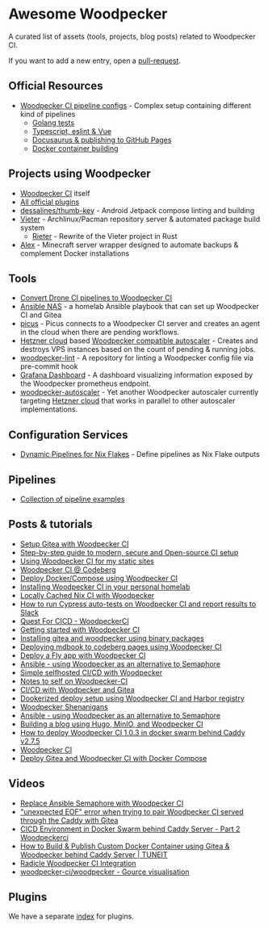 # Awesome Woodpecker

A curated list of assets (tools, projects, blog posts) related to Woodpecker CI.

If you want to add a new entry, open a [pull-request](https://github.com/woodpecker-ci/woodpecker/edit/main/docs/docs/92-awesome.md).

## Official Resources

- [Woodpecker CI pipeline configs](https://github.com/woodpecker-ci/woodpecker/tree/main/.woodpecker) - Complex setup containing different kind of pipelines
  - [Golang tests](https://github.com/woodpecker-ci/woodpecker/blob/main/.woodpecker/test.yaml)
  - [Typescript, eslint & Vue](https://github.com/woodpecker-ci/woodpecker/blob/main/.woodpecker/web.yaml)
  - [Docusaurus & publishing to GitHub Pages](https://github.com/woodpecker-ci/woodpecker/blob/main/.woodpecker/docs.yaml)
  - [Docker container building](https://github.com/woodpecker-ci/woodpecker/blob/main/.woodpecker/docker.yaml)

## Projects using Woodpecker

- [Woodpecker CI](https://github.com/woodpecker-ci/woodpecker/tree/main/.woodpecker) itself
- [All official plugins](https://github.com/woodpecker-ci?q=plugin&type=all)
- [dessalines/thumb-key](https://github.com/dessalines/thumb-key/blob/main/.woodpecker.yml) - Android Jetpack compose linting and building
- [Vieter](https://git.rustybever.be/vieter-v/vieter) - Archlinux/Pacman repository server & automated package build system
  - [Rieter](https://git.rustybever.be/Chewing_Bever/rieter) - Rewrite of the Vieter project in Rust
- [Alex](https://git.rustybever.be/Chewing_Bever/alex) - Minecraft server wrapper designed to automate backups & complement Docker installations

## Tools

- [Convert Drone CI pipelines to Woodpecker CI](https://codeberg.org/lafriks/woodpecker-pipeline-transform)
- [Ansible NAS](https://github.com/davestephens/ansible-nas/) - a homelab Ansible playbook that can set up Woodpecker CI and Gitea
- [picus](https://github.com/windsource/picus) - Picus connects to a Woodpecker CI server and creates an agent in the cloud when there are pending workflows.
- [Hetzner cloud](https://www.hetzner.com/cloud) based [Woodpecker compatible autoscaler](https://git.ljoonal.xyz/ljoonal/hetzner-ci-autoscaler) - Creates and destroys VPS instances based on the count of pending & running jobs.
- [woodpecker-lint](https://git.schmidl.dev/schtobia/woodpecker-lint) - A repository for linting a Woodpecker config file via pre-commit hook
- [Grafana Dashboard](https://github.com/Janik-Haag/woodpecker-grafana-dashboard) - A dashboard visualizing information exposed by the Woodpecker prometheus endpoint.
- [woodpecker-autoscaler](https://github.com/Lerentis/woodpecker-autoscaler) - Yet another Woodpecker autoscaler currently targeting [Hetzner cloud](https://www.hetzner.com/cloud) that works in parallel to other autoscaler implementations.

## Configuration Services

- [Dynamic Pipelines for Nix Flakes](https://github.com/pinpox/woodpecker-flake-pipeliner) - Define pipelines as Nix Flake outputs

## Pipelines

- [Collection of pipeline examples](https://codeberg.org/Codeberg-CI/examples)

## Posts & tutorials

- [Setup Gitea with Woodpecker CI](https://containers.fan/posts/setup-gitea-with-woodpecker-ci/)
- [Step-by-step guide to modern, secure and Open-source CI setup](https://devforth.io/blog/step-by-step-guide-to-modern-secure-ci-setup/)
- [Using Woodpecker CI for my static sites](https://jan.wildeboer.net/2022/07/Woodpecker-CI-Jekyll/)
- [Woodpecker CI @ Codeberg](https://www.sarkasti.eu/articles/post/woodpecker/)
- [Deploy Docker/Compose using Woodpecker CI](https://hinty.io/vverenko/deploy-docker-compose-using-woodpecker-ci/)
- [Installing Woodpecker CI in your personal homelab](https://pwa.io/articles/installing-woodpecker-in-your-homelab/)
- [Locally Cached Nix CI with Woodpecker](https://blog.kotatsu.dev/posts/2023-04-21-woodpecker-nix-caching/)
- [How to run Cypress auto-tests on Woodpecker CI and report results to Slack](https://devforth.io/blog/how-to-run-cypress-auto-tests-on-woodpecker-ci-and-report-results-to-slack/)
- [Quest For CICD - WoodpeckerCI](https://omaramin.me/posts/woodpecker/)
- [Getting started with Woodpecker CI](https://systeemkabouter.eu/getting-started-with-woodpecker-ci.html)
- [Installing gitea and woodpecker using binary packages](https://neelex.com/2023/03/26/Installing-gitea-using-binary-packages/)
- [Deploying mdbook to codeberg pages using Woodpecker CI](https://www.markpitblado.me/blog/deploying-mdbook-to-codeberg-pages-using-woodpecker-ci/)
- [Deploy a Fly app with Woodpecker CI](https://joeroe.io/2024/01/09/deploy-fly-woodpecker-ci.html)
- [Ansible - using Woodpecker as an alternative to Semaphore](https://pat-s.me/ansible-using-woodpecker-as-an-alternative-to-semaphore/)
- [Simple selfhosted CI/CD with Woodpecker](https://xyquadrat.ch/blog/simple-ci-with-woodpecker/)
- [Notes to self on Woodpecker-CI](https://jpmens.net/2023/09/22/notes-to-self-on-woodpecker-ci/)
- [CI/CD with Woodpecker and Gitea](https://wilw.dev/blog/2023/04/23/woodpecker-ci/)
- [Dookerized deploy setup using Woodpecker CI and Harbor registry](https://devforth.io/blog/dookerized-deploy-setup-using-woodpecker-ci-and-harbor-registry/)
- [Woodpecker Shenanigans](https://jan.wildeboer.net/2024/12/Woodpecker-Shenanigans/)
- [Ansible - using Woodpecker as an alternative to Semaphore](https://pat-s.me/ansible-using-woodpecker-as-an-alternative-to-semaphore/)
- [Building a blog using Hugo, MinIO, and Woodpecker CI](https://bluemedia.dev/blog/blog-using-hugo-minio-and-woodpcker-ci/)
- [How to deploy Woodpecker CI 1.0.3 in docker swarm behind Caddy v2.7.5](https://www.tuneit.me/how-to-deploy-woodpecker-ci-1-0-3-in-docker-swarm-behind-caddy-v2-7-5)
- [Woodpecker CI](https://blog.mariom.pl/posts/2023/03/woodpecker/)
- [Deploy Gitea and Woodpecker CI with Docker Compose](https://www.alexruf.net/posts/deploy-gitea-woodpecker-docker-compose/)

## Videos

- [Replace Ansible Semaphore with Woodpecker CI](https://www.youtube.com/watch?v=d610YPvCB0E)
- ["unexpected EOF" error when trying to pair Woodpecker CI served through the Caddy with Gitea](https://www.youtube.com/watch?v=n7Hyvt71Np0)
- [CICD Environment in Docker Swarm behind Caddy Server - Part 2 Woodpeckerci](https://www.youtube.com/watch?v=rkbw_k7JvS0)
- [How to Build & Publish Custom Docker Container using Gitea & Woodpecker behind Caddy Server | TUNEIT](https://www.youtube.com/watch?v=9m7DbgL1mNk)
- [Radicle Woodpecker CI Integration](https://www.youtube.com/watch?v=Ks1nbYLn4P8)
- [woodpecker-ci/woodpecker - Gource visualisation](https://www.youtube.com/watch?v=38JuakZ6m5s)

## Plugins

We have a separate [index](/plugins) for plugins.
